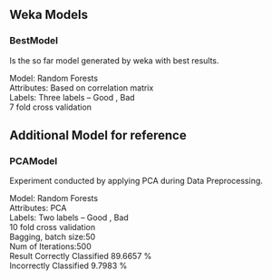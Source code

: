 ## Weka Models

### BestModel
Is the so far model generated by weka with best results.  

Model: Random Forests  
Attributes: Based on correlation matrix  
Labels: Three labels – Good , Bad  
7 fold cross validation  


## Additional Model for reference
### PCAModel
Experiment conducted by applying PCA during Data Preprocessing.

Model: Random Forests  
Attributes: PCA   
Labels: Two labels – Good , Bad  
10 fold cross validation  
Bagging, batch size:50  
Num of Iterations:500  
Result 
Correctly Classified     89.6657 %  
Incorrectly Classified   9.7983 %  

